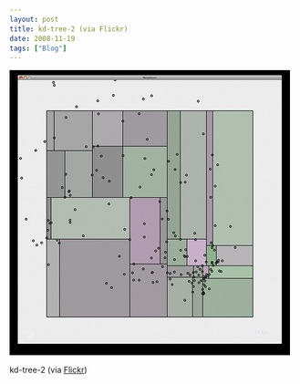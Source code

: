 ```yaml
---
layout: post
title: kd-tree-2 (via Flickr)
date: 2008-11-19
tags: ["Blog"]
---
```


![](k3Im6rfOqghs1qmiN1mMmoJjo1_500.jpg)  

kd-tree-2 (via [Flickr](http://flickr.com/photos/jeffreywarren))